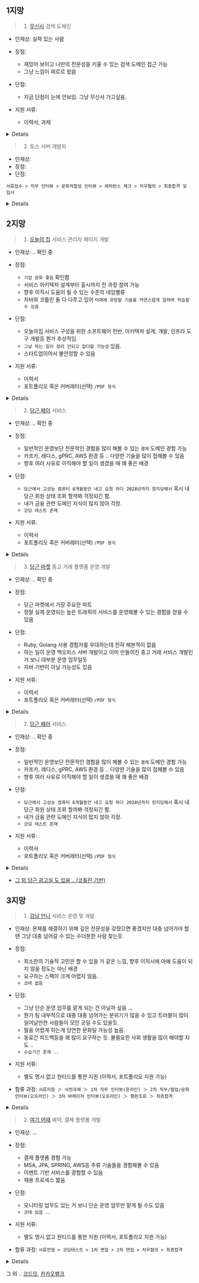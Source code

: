 ## 1지망
> 1. [무신사](https://musinsa.wd3.myworkdayjobs.com/ko-KR/MUSINSA_Careers/job/--N1/Backend-Engineer---_JR0000002020) 검색 도메인
  - 인재상: 실력 있는 사람
  - 장점:
    - 재밌어 보이고 나만의 전문성을 키울 수 있는 검색 도메인 접근 가능
    - 그냥 느낌이 찌르르 왔음
  - 단점:
    - 지금 단점이 눈에 안보임. 그냥 무신사 가고싶음.
   
  - 지원 서류:
    - 이력서, 과제

<details>
  
> 1. 팀 소개
- 검색 Backend Engineer 는 고객의 검색 경험을 최적화하여 구매 전환율을 증가시키고
- 관련 부서와 협력하여 효율적인 서비스를 개발하고 운영합니다.
- 통합 검색 플랫폼을 구축하고 운영하기 위해 팀에서는 검색 색인 파이프라인을 관리하고
- 통합검색 서버와 질의 유형 분석기, 개인화 랭킹 등의 기능을 구현하고 관리합니다. 


> 2. 담당 업무

- 무신검색색인 파이프라인 개발 및 관리: 대용량 데이터를 신속하게 처리하고, 실시간 색인 업데이트를 지원합니다.
- 통합검색 서버 운영: 사용자의 검색 의도를 파악하여 관련성 높은 결과를 동적으로 제공합니다.
- 질의 유형 분석: 실시간으로 검색어의 의도를 분석하고, 적절한 검색 파라미터를 생성하여 결과의 정확성을 높입니다.
- 형태소 분석기 개발 및 최적화: 검색 품질을 개선하기 위해 형태소 분석기를 내부적으로 개발하거나 기존 도구를 튜닝합니다.
- 검색 서버 아키텍처 설계: 복잡한 질의응답 및 다중 정렬 기능을 지원하는 검색 서버를 설계하고 구현합니다.
- 검색 랭킹 시스템 개선: BM25 등의 모델을 이용하여 랭킹 알고리즘을 최적화하고, 결과의 설명 가능성을 높입니다



> 3. 주요 기술
```
- java, kotlin
- ElasticSearch 
- 형태소 분석기
- 질의 분석기
- 대용량 데이터 처리
```

> 4. 조직 문화
- 고객의 경험을 최우선 합니다.
  - 고객의 니즈를 이해하고, 그들의 경험을 개선하기 위해 노력합니다. 사용자가 직면하는 문제를 해결하고 사용성을 향상 시키는 것이 핵심 목표입니다.
- 비즈니스 임팩트를 지향합니다.
  - 비즈니스 요구사항을 이해하고 이를 기술적으로 해결하는 것에 집중합니다. 새로운 기술을 도입하는 것도 중요하지만, 기존 시스템의 안정성과 성능을 유지하면서 비즈니스 목표를 달성하는 데 집중합니다.
- 새로운 제안은 되도록 먼저 시도하고 회고합니다.
  - 새로운 아이디어나 기술적인 변화를 빠르게 테스트 하고, 실험을 통해 효과를 검증합니다. 실패를 두려워 하지 않고, 실패로부터 배우며 지속적으로 성장합니다.
- 서로 간의 신뢰 기반으로 자유롭게 결정합니다.
  - 팀 내에서 서로를 신뢰하고, 각자의 역할과 책임을 인정하며 일합니다. 문제가 발생했을 때는 개방적으로 의견을 나누고 해결책을 찾아냅니다.
- 업무 효율성을 추구합니다
  - 업무 효율성을 높이기 위해 지속적으로 개선하고, 효율적인 도구나 프로세스를 도입합니다. 효율적인 개발 방법을 고민하며, 코드의 품질과 유지보수성을 고려하여 작업합니다.


> 5. 지원자격
```
- 검색 서비스 개발 경력이 3년 이상 혹은 이에 준하는 역량이 있으신 분 
- ElasticSearch / OpenSearch 를 활용한 서비스 운영 경험이 있으신 분 
- 검색 색인 파이프라인 구축 경험, 또는 검색 서버 구축 경험이 있으신 분 
- AWS 또는 클라우드 기반 데이터 인프라 구축 및 운영 경험이 있으신 분
```

> 6. 우대사항
```
- 패션 혹은 쇼핑 분야에서 검색 시스템에 대한 경험이 있으신 분
- 대규모 트래픽과 데이터를 다룬 경험이 있으신 분
- 사용자 사전 및 기분석 사전 튜닝 경험이 있으신 분
```


- 합류 과정: 
`입사 지원 > 이력서 검토 > 과제 > 1차 면접 > 2차 면접 > 최종합격`

</details>



> 2. 토스 서버 개발자
  - 인재상:
  - 장점:
  - 단점:


`서류접수 > 직무 인터뷰 > 문화적합성 인터뷰 > 레퍼런스 체크 > 처우협의 > 최종합격 및 입사`

<details>

합류하게 될 팀에 대해 알려드려요

Server Developer (Product)는 토스의 메이커 조직인 사일로(Silo)에 속해있어요. 한 사일로에는 프로덕트 오너/프로덕트 디자이너/개발자/데이터 분석가 등 6~8명의 직군이 하나의 사일로를 이루어 작은 스타트업처럼 자율성을 갖고 일하고 있어요.
사용자 규모가 커짐에 따라 안정적인 운영 업무를 하는 Team 소속 서버 개발자도 있어요. 성장을 위한 빠른 실험을 하는 사일로와 달리 토스 내 다양한 서비스를 지원하기 위한 기반이 되는 일을 해요.

합류하면 함께할 업무예요

수많은 토스 고객이 매일 쓰는 Product 서버를 설계하고 개발해요.
2015년 간편송금 서비스를 시작으로, 금융 현황 조회, 만보기, 행운퀴즈 등 50종 이상의 다양한 서비스를 제공해요.
트렌디한 기술을 활용하여 서비스가 안정적으로 운영될 수 있도록 하며, 유저들의 보이스를 듣고 빠르고 유연하게 문제를 해결해요.

이런 분과 함께하고 싶어요

고가용성의 확장 가능한 시스템을 설계하고 운영해본 경험이 있는 분이 필요해요.
대규모의 실시간 트래픽을 처리하는 시스템 개발 경험이 있는 분이 필요해요.
장애를 경험하고 문제를 해결해보신 경험이 있는 분이 필요해요.
서비스에 대한 애착이 강해서 ‘내 서비스’라는 마음으로 일하는 분이 필요해요.
서비스 개발을 하면서 얻게 되는 새로운 인사이트나 아이디어에 대해서도 공유하며, 끊임없이 기술적인 도전을 하고 싶은 분과 함께하고 싶어요.

합류하면 담당할 서비스를 소개해 드려요

대출(Loan): 여러 가지 대출을 간편하게 비교하며 가입할 수 있도록 내게 맞는 대출 찾기, 대출관리와 같은 서비스를 만들어요. 대출하면 토스를 떠올릴 수 있도록 신용대출, 주택담보대출, 대환대출, 카드론 등으로 확장하고 있어요.
마켓플레이스(Marketplace): 카드 혜택 비교, 투자, 자동차 보험과 같이 금융 사용자에게 꼭 필요한 여러 서비스를 만들어요.
결제(Pay): 토스의 간편 결제 ‘토스페이'를 만들고 있어요. 온오프라인 간편 결제부터 새로운 결제수단 개발, 사용자 유입을 위한 프로모션과 같이 결제와 관련된 다양한 서비스를 다루고 있어요.
커머스(Commerce): 토스의 간편 결제를 활성화하기 위해 시작한 커머스는 현재 공동구매, 판매자를 위한 어드민 서비스를 출시하며 사용자와 판매자 양쪽에 새로운 가치를 주는 서비스로 성장하고 있어요.
혜택(Benefit): 만보기, 라이브쇼핑보기, 행운복권, 친구와 함께 토스 켜고 포인트 받기 등 앱테크를 선도하는 혜택탭의 다양한 서비스를 만들어요.
광고(Ads): 토스는 본격적으로 광고 사업을 확장하고 있어요. DA, 영상광고와 같이 대용량 트래픽을 받는 제품을 안정적으로 서빙할 뿐 아니라, Ad Network 관련 연동개발도 진행해요.
홈(Home): 모든 토스 사용자가 처음으로 마주하게 되는 홈 화면과 관련된 서비스를 만들어요. 사용자의 자산 및 수입, 소비 내역을 분석해주고, 사용자의 맥락에 맞는 다른 토스 서비스로도 연결해줘요.
신용데이터: 다양한 데이터를 활용하여 개인과 기업 모두에게 혜택을 제공하는 플랫폼 서비스를 개발해요. 대용량 데이터를 안정적이고 신속하게 처리할 수 있는 시스템을 구축하고, 기술로 복잡한 문제를 해결하기 위해 다양한 시도를 하고 있어요.
이력서는 이렇게 작성하시는 걸 추천해요

대용량 트래픽을 빠르고 안정적으로 처리할 수 있도록 고민하고 개발해본 경험이 필요해요.
문제를 발견해서 적극적으로 개선해본 경험이 있다면, 어떤 기술 스택을 사용하여 어느 정도 개선했는지 구체적으로 적어주세요!
서비스 초기단계에 참여해본 경험이 있다면 기술해주세요.
Spring Framework 기반의 B2C 서비스 개발 경험이 있다면 작성해 주세요.

토스에서 사용하는 기술

Kotlin, Java, Gradle
Netty, Spring Mvc, Spring Webflux, Spring Boot, Spring Cloud Gateway, Spring Cloud Config
JPA/Hibernate, MySQL, MongoDB, Hadoop, Redis, Memcached, Zookeeper
Kubernetes + Istio, Haproxy, Nginx
GoCD, ArgoCD, Consul, Vault, Git, Docker, Spinnaker, Jenkins, Ceph, Harbor
Kafka, ELK, Prometheus + Thanos, influxData, Grafana

  
</details>





## 2지망
> 1. [오늘의 집](https://bucketplace.career.greetinghr.com/o/15265) 서비스 관리자 페이지 개발
- 인재상:  .. 확인 중
- 장점:
  - `기업 문화 좋음` 확인함
  - 서비스 아키텍처 설계부터 출시까지 전 과정 참여 가능
  - 향후 이직시 도움이 될 수 있는 수준의 네임벨류
  - 자바와 코틀린 둘 다 다루고 있어 `미래에 유망할 기술을 자연스럽게 일하며 학습할 수 있음`


- 단점:
  - 오늘의집 서비스 구성을 위한 소프트웨어 전반, 아키텍처 설계, 개발, 인프라 도구 개발등 뭔가 추상적임.
  - `그냥 하는 일이 정리 안되고 잡다할 가능성` 있음.
  - 스타트업이어서 불안정할 수 있음

- 지원 서류:
  - 이력서
  - 포트폴리오 혹은 커버레터(선택) `/PDF 형식`

<details>
> 1. 포지션 소개
  
```
- Software Engineer는 오늘의집 서비스를 구성하기 위한 소프트웨어 개발 및 이를 운영하기 위한 제반 인프라, 도구를 개발하는 등 소프트웨어 개발 전반에 걸친 업무를 수행합니다. 
- Backend Engineer는 비즈니스 요구사항을 개발 로직으로 전환하는 작업을 진행하고, 이용자와 어떤 방식으로 데이터를 교환할지 설계하고 개발합니다. 
- 오늘의집 서비스로 유입되는 대용량 트래픽을 감당할 수 있도록 가용성 높고 확장성 있는 아키텍처를 설계 및 개발하고, MSA 기반으로 서비스를 Re-Architecting하는 과정을 담당합니다.
```
  
> 2. 주요업무
```
- 애플리케이션 컴포넌트 설계, 개발, 테스트 및 운영
- MSA를 위한 서비스 Re-Architecting
- 서비스 운영을 위한 관리자 페이지 개발 및 개선
- 서비스 아키텍처 설계부터 출시까지 전 과정 참여
- Spring Framework + Kotlin, Ruby on Rails를 이용하여 서비스 개발 및 운영
```



> 3. 자격요건
```
- 만 2년 이상의 백엔드 개발 경력을 보유하신 분
- 컴퓨터공학 전공 혹은 그에 준하는 전공 및 지식을 보유하신 분
- Kotlin/Java/Python/Ruby 등 하나 이상의 프로그래밍 언어 전문성을 보유하신 분
- RDBMS 및 다양한 NoSQL 데이터베이스에 대한 지식을 보유하신 분
```



> 4. 우대사항
```
- 소규모 프로젝트 리딩 경험이 있는 분
- 대용량 트래픽 처리에 대한 이해 및 서비스 경험이 있는 분
- 전체 SDLC(소프트웨어 생명주기)에 대한 경험이 있는 분
- 애자일 스프린트, MVP 단위 개발 프로세스에서의 개발 경험이 있는 분
- AWS와 같은 Public Cloud 작업 경험이 있는 분
- 인테리어 산업에 대한 높은 관심과 이해도가 있는 분
```
  
</details>


> 2. [당근 페이](https://about.daangn.com/jobs/4511184003) 서비스
- 인재상:  .. 확인 중
- 장점:
  - 일반적인 운영보단 전문적인 경험을 많이 해볼 수 있는 `결제` 도메인 경험 가능
  - 카프카, 레디스, gPRC, AWS 환경 등 .. 다양한 기술을 많이 접해볼 수 있음
  - 향후 여러 사유로 이직해야 할 일이 생겼을 때 꽤 좋은 배경

- 단점:
  - `당근에서 고성능 컴퓨터 6개월동안 네고 요청 하다 2028년까지 정지당해서` 혹시 내 당근 회원 상태 조회 할까봐 걱정되긴 함.
  - 내가 금융 관련 도메인 지식이 많지 않아 걱정.
  - `코딩 테스트 존재`

- 지원 서류:
  - 이력서
  - 포트폴리오 혹은 커버레터(선택) `/PDF 형식`

<details>
  
> 1. 하게될 일
```
- 송금 뿐만 아니라 당근머니를 활용한 동네 금융 생태계를 만들고 있어요.
- PM, 디자이너, 엔지니어로 구성된 3~5명의 파트로 구성되어 있어요. 
- 각 파트는 기능 단위가 아닌 사용자의 문제를 해결
```

> 2. 테크 스펙
```
- Kotlin, Spring Boot, Netty, JPA, HTTP, gRPC
- MySQL, Redis, Kafka, Central Dogma
- Datadog, Sentry, Grafana, Kibana
- Kubernetes, Argo CD, Argo Workflow, Github Actions
```

> 3. 자격 요건
```
- 3년 차 이상의 서버 개발 경험, 혹은 이에 준하는 역량을 보유하신 분
- 자기주도성, 빠른 실행력을 가지고 당근페이의 성장을 함께 만들어 갈 수 있으신 분
- 사용자 중심의 사고를 가지고 프로덕트를 만들어 갈 수 있으신 분
- 기술적인 문제 해결을 즐기고 이를 통해 새로운 가치를 창출할 수 있는 분
- JVM 생태계(Kotlin, Java, Spring, JPA), RDBMS에 대한 이해도가 높으신 분
- 코드 개선과 논의에 열린 자세를 가지고, 테스트와 이해가 쉬운 코드 작성을 선호하는 분
```


> 4. 우대 사항
```
- 새로운 기술에 관심이 많고 자기 개발을 위해 노력하시는 분
- 금융 및 핀테크 서비스에 대한 이해도가 높고 경험이 있으신 분
- 대규모 트래픽 / 분산 환경 / 동시성 처리에 대한 이해가 있으신 분
```

- 합류 과정: 
`1. 서류 전형  → 2. 화상 인터뷰 → 3. 직무 인터뷰 → 4. 컬처핏 인터뷰 및 레퍼런스 체크 → 5. 처우협의 →  6. 최종 합격 및 입사`

</details>


> 3. [당근 마켓](https://about.daangn.com/jobs/4511184003) 중고 거래 플랫폼 운영 개발
- 인재상:  .. 확인 중
- 장점:
  - 당근 마켓에서 가장 주요한 파트
  - 정말 실제 운영되는 높은 트래픽의 서비스를 운영해볼 수 있는 경험을 얻을 수 있음

- 단점:
  - Ruby, Golang 사용 경험자를 우대하는데 전혀 해본적이 없음
  - 하는 일이 운영 백오피스 서버 개발이고 이미 만들어진 중고 거래 서비스 개발인 거 보니 대부분 운영 업무일듯
  - 자바 기반이 아닐 가능성도 있음

- 지원 서류:
  - 이력서
  - 포트폴리오 혹은 커버레터(선택) `/PDF 형식`

<details>
  
> 1. 하게될 일
```
- 중고거래 서비스를 개발해요
- 운영 백오피스 서버를 개발해요
- MAU 1,800만 규모의 대용량 트래픽을 고려하여 서버를 설계해요
```

> 2. 테크 스펙
```
- REST, gRPC 
- Ruby 또는 Golang
- AWS 인프라
- RDBMS, NoSQL, Redis, 캐시
```

> 3. 자격 요건
```
- 3년차 이상의 서버 개발 경험, 혹은 이에 준하는 경력을 보유하신 분
- 하나 이상의 프로그래밍 언어에 능숙하신 분
- RDBMS, 캐시, 데이터 구조에 대한 이해가 있으신 분
- REST, gRPC 등의 통신 모델을 이해하고 사용성 높은 API 설계 및 개발이 가능하신 분
- 코드 리뷰에 긍정적이고 원활한 커뮤니케이션이 가능하신 분
```


> 4. 우대 사항
```
- Ruby 또는 Golang을 사용해본 경험이 있으신 분
- AWS 인프라를 운영해본 경험이 있으신 분
- RDBMS, NoSQL, Redis 등 대용량 데이터를 위한 스토리지에 대한 경험이 있으신 분
- 사용자 경험, 서비스 백오피스 운영 도구의 중요성에 대한 이해가 있으신 분
- 분산 처리 시스템 또는 마이크로서비스 아키텍처를 이해하고 경험하신 분
```

- 합류 과정: 
`1. 서류 전형  → 2. 화상 인터뷰 → 3. 직무 인터뷰 → 4. 컬처핏 인터뷰 및 레퍼런스 체크 → 5. 처우협의 →  6. 최종 합격 및 입사`

</details>


> 2. [당근 페이](https://about.daangn.com/jobs/4511184003) 서비스
- 인재상:  .. 확인 중
- 장점:
  - 일반적인 운영보단 전문적인 경험을 많이 해볼 수 있는 `결제` 도메인 경험 가능
  - 카프카, 레디스, gPRC, AWS 환경 등 .. 다양한 기술을 많이 접해볼 수 있음
  - 향후 여러 사유로 이직해야 할 일이 생겼을 때 꽤 좋은 배경

- 단점:
  - `당근에서 고성능 컴퓨터 6개월동안 네고 요청 하다 2028년까지 정지당해서` 혹시 내 당근 회원 상태 조회 할까봐 걱정되긴 함.
  - 내가 금융 관련 도메인 지식이 많지 않아 걱정.
  - `코딩 테스트 존재`

- 지원 서류:
  - 이력서
  - 포트폴리오 혹은 커버레터(선택) `/PDF 형식`

<details>
  
> 1. 하게될 일
```
- 송금 뿐만 아니라 당근머니를 활용한 동네 금융 생태계를 만들고 있어요.
- PM, 디자이너, 엔지니어로 구성된 3~5명의 파트로 구성되어 있어요. 
- 각 파트는 기능 단위가 아닌 사용자의 문제를 해결
```

> 2. 테크 스펙
```
- Kotlin, Spring Boot, Netty, JPA, HTTP, gRPC
- MySQL, Redis, Kafka, Central Dogma
- Datadog, Sentry, Grafana, Kibana
- Kubernetes, Argo CD, Argo Workflow, Github Actions
```

> 3. 자격 요건
```
- 3년 차 이상의 서버 개발 경험, 혹은 이에 준하는 역량을 보유하신 분
- 자기주도성, 빠른 실행력을 가지고 당근페이의 성장을 함께 만들어 갈 수 있으신 분
- 사용자 중심의 사고를 가지고 프로덕트를 만들어 갈 수 있으신 분
- 기술적인 문제 해결을 즐기고 이를 통해 새로운 가치를 창출할 수 있는 분
- JVM 생태계(Kotlin, Java, Spring, JPA), RDBMS에 대한 이해도가 높으신 분
- 코드 개선과 논의에 열린 자세를 가지고, 테스트와 이해가 쉬운 코드 작성을 선호하는 분
```


> 4. 우대 사항
```
- 새로운 기술에 관심이 많고 자기 개발을 위해 노력하시는 분
- 금융 및 핀테크 서비스에 대한 이해도가 높고 경험이 있으신 분
- 대규모 트래픽 / 분산 환경 / 동시성 처리에 대한 이해가 있으신 분
```

- 합류 과정: 
`1. 서류 전형  → 2. 화상 인터뷰 → 3. 직무 인터뷰 → 4. 컬처핏 인터뷰 및 레퍼런스 체크 → 5. 처우협의 →  6. 최종 합격 및 입사`

</details>


+ [그 외 당근 광고실 도 있음 .. (코틀린 기반)](https://about.daangn.com/jobs/4672452003/)




## 3지망
> 1. [강남 언니](https://www.wanted.co.kr/wd/149934) 서비스 운영 및 개발
- 인재상: 문제를 해결하기 위해 깊은 전문성을 갖췄으면 좋겠지만 대충 넘어가야 할 땐 그냥 대충 넘어갈 수 있는 수더분한 사람 찾는듯.
  
- 장점:
  - 최소한의 기술적 고민은 할 수 있을 거 같은 느낌, 향후 이직시에 아예 도움이 되지 않을 정도는 아닌 배경
  - 요구하는 스펙이 크게 어렵지 않음.
  - `코테 없음`
    
- 단점:
  - 그냥 단순 운영 업무를 맡게 되는 건 아닐까 싶음 ..,
  - 뭔가 팀 내부적으로 대충 대충 넘어가는 분위기가 많을 수 있고 트러블이 많이 일어날만한 사람들이 모인 곳일 수도 있을듯.
  - 말을 어렵게 하는게 당연한 문화일 가능성 높음.
  - 동료간 피드백등을 꽤 많이 요구하는 듯. 불필요한 사회 생활을 많이 해야할 지도 ..
  - `수습기간 존재 ..`

- 지원 서류:
  - 별도 명시 없고 원티드를 통한 지원 (이력서, 포트폴리오 지원 가능)

- 합류 과정: 
`서류지원 ＞ 사전과제 ＞ 1차 직무 인터뷰(온라인) ＞ 2차 직무/협업/문화 인터뷰(오프라인) ＞ 3차 바레이저 인터뷰(오프라인) ＞ 평판조회 ＞ 최종합격`

<details>
  
- 테크 스펙

```
- 언어: Java, Kotlin
- 프레임워크: Spring, JPA
- DB: MySQL, MongoDB, Elasticsearch
- infra: AWS/ Kubernetes
```
  
- 하게 될 업무
```
- 강남언니 backend 영역 설계,개발, 운영 리딩 (그냥 대충 운영 업무인듯 ..)
- 강남언니 backend System/ Tech Stack 정의 및 리딩 .. (-> 당최 뭔소리?)
- backend 조직(Chapter) Member Teaching and Mentoring
```

- 자격 요건
```
- 주니어 시니어 가리지 않음, 능력만 있으면 됨. (근데 2년 이상의 운영 경험 요구 ..)
- 웹 서버 엔지니어링 경험과 역량 갖춘 분
- 하나 이상의 객체지향 언어를 능숙하게 다룰 수 있는 사람
- 문제의 본질을 이해하며 답을 찾기 위해 노력하되 동료 의견 잘 듣는 사람
- 자신의 생각을 말이나 글로 잘 표현하는 사람
- 문제 해결에 필요하다면 자신의 지식과 경험을 내려놓을 수 있는 분 (그냥 대충 넘어가자 하면 눈치껏 상황 봐서 그런갑다 할 수 있는 사람 ..)
```


- 우대사항
```
- 모듈화와 설계 원칙들의 개념과 장단점을 아는 사람
- 서버 시스템 아키텍처 설계 패턴들의 개념과 장단점을 아는 사람
- HTTP API의 장단점을 이해한 사람
- 전통적 아키텍처와 클라우드 아키텍처의 차이를 아는 사람
- CQRS를 이해하는 사람
- 2년 이상의 NoSQL 데이터베이스 운영 경험을 가진 사람
- 테스트 주도 개발 이해와 경험을 가진 사람
- 1년 이상의 Continous Integration과 ContinuousDeployment 운영 경험을 가진 사람 (걍 CI/CD 경험 해본 거 얘기 하는듯 ..)
```

</details>


> 2. [여기 어때](https://gccompany.career.greetinghr.com/o/112130) 예약, 결제 플랫폼 개발
- 인재상: ...
  
- 장점:
  - 결제 플랫폼 경험 가능
  - MSA, JPA, SPRING, AWS등 주류 기술들을 경험해볼 수 있음
  - 이벤트 기반 서비스를 경험할 수 있음
  - 채용 프로세스 짧음
    
- 단점:
  - 모니터링 업무도 있는 거 보니 단순 운영 업무만 맡게 될 수도 있음
  - `코테 있음 ..`

- 지원 서류:
  - 별도 명시 없고 원티드를 통한 지원 (이력서, 포트폴리오 지원 가능)

- 합류 과정: 
`서류전형 > 코딩테스트 > 1차 면접 > 2차 면접 > 처우협의 > 최종합격`

<details>
  
  
- 하게 될 업무
```
- 여기어때 서비스의 예약(예약/취소), 결제(결제/환불/대사) 플랫폼 및 관련 서비스 개발
- 지속적인 시스템 모니터링을 통한 성능 추적 및 개선 업무 수행
```

- 자격 요건
```
- 웹 어플리케이션 개발, 운영 경험자로서 실무 3년 차 이상 또는 그에 준하는 경험을 보유하신 분
- JAVA에 익숙하고 Spring Framework을 이용한 Web Application, RESTful API 개발 경험이 있으신 분
- Microservices 아키텍처 기반의 시스템 개발 경험이 있으신 분
```


- 우대사항
```
- E-Commerce, O2O 서비스 개발 경험이 있으신 분
- 대용량 트래픽 처리를 위한 시스템 설계 경험이 있으신 분
- PG 연동을 위한 시스템을 설계/개발하거나 운영해 본 경험이 있으신 분
- 간편결제 시스템을 설계/개발하거나 운영해 본 경험이 있으신 분
- Backend 환경 이외에, 웹/앱/데이터 등의 기술에 대한 기본 지식이 있으신 분
- SQL Query의 작성 및 분석/튜닝이 가능하신 분
- 논리적이고 체계적인 문제해결 능력과 커뮤니케이션 능력을 보유하신 분
- 컨테이너 기반 기술(Docker/ECS/K8S) 이행 및 경험이 있으신 분
- JPA, Hibernate 등 ORM 사용과 도메인 모델링 경험이 있으신 분
- AWS를 이용한 개발, 상용 서비스 운영 경험이 있으신 분
- Event 기반 서비스를 경험해보고 운영 경험이 있으신 분
```

</details>


그 외 .. [코드잇](https://www.wanted.co.kr/wd/151738), [카카오뱅크](https://recruit.kakaobank.com/jobs?recruitClassName=Server)
